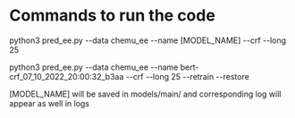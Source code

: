 # Commands to run the code

python3 pred_ee.py --data chemu_ee --name [MODEL_NAME] --crf --long 25

python3 pred_ee.py --data chemu_ee --name  bert-crf_07_10_2022_20:00:32_b3aa --crf --long 25 --retrain --restore

[MODEL_NAME] will be saved in models/main/ and corresponding log will appear as well in logs



